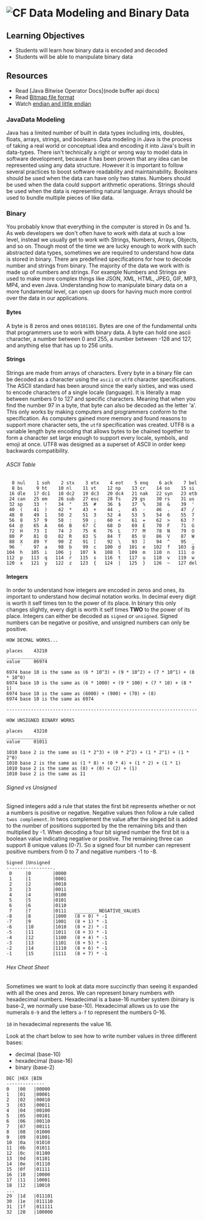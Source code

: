# ![CF](http://i.imgur.com/7v5ASc8.png) Data Modeling and Binary Data

## Learning Objectives
* Students will learn how binary data is encoded and decoded
* Students will be able to manipulate binary data

## Resources
* Read [Java Bitwise Operator Docs](node buffer api docs)
* Read [Bitmap file format](https://en.wikipedia.org/wiki/BMP_file_format)
* Watch [endian and little endian](https://www.youtube.com/watch?v=B50mNoVw21k)

### JavaData Modeling
Java has a limited number of built in data types including ints, doubles, floats,
arrays, strings, and booleans. Data modeling in Java is the
process of taking a real world or conceptual idea and encoding it into
Java's built in data-types. There isn't technically a right or wrong way to
model data in software development, because it has been proven that any idea can
be represented using any data structure. However it is important to follow
several practices to boost software readability and maintainability. Booleans
should be used when the data can have only two states. Numbers should be used
when the data could support arithmetic operations. Strings should be used when
the data is representing natural language. Arrays should be used to bundle
multiple pieces of like data.

### Binary
You probably know that everything in the computer is stored in 0s and 1s. As web
developers we don't often have to work with data at such a low level, instead we
usually get to work with Strings, Numbers, Arrays, Objects, and so on. Though
most of the time we are lucky enough to work with such abstracted data types,
sometimes we are required to understand how data is stored in binary. There are
predefined specifications for how to decode number and strings from binary. The
majority of the data we work with is made up of numbers and strings. For example
Numbers and Strings are used to make more complex things like JSON, XML, HTML,
JPEG, GIF, MP3, MP4, and even Java. Understanding how to manipulate binary
data on a more fundamental level, can open up doors for having much more control
over the data in our applications.

#### Bytes
A byte is 8 zeros and ones `00101101`. Bytes are one of the fundamental units
that programmers use to work with binary data. A byte can hold one ascii
character, a number between 0 and 255, a number between -128 and 127, and
anything else that has up to 256 units.

#### Strings
Strings are made from arrays of characters. Every byte in a binary file can be
decoded as a character using the `ascii` or `utf8` character specifications. The
ASCII standard has been around since the early sixties, and was used to encode
characters of a single locale (language). It is literally a map between numbers
0 to 127 and specific characters. Meaning that when you find the number 97 in a
byte, that byte can also be decoded as the letter 'a'. This only works by making
computers and programmers conform to the specification. As computers gained more
memory and found reasons to support more character sets, the `utf8`
specification was created. UTF8 is a variable length byte encoding that allows
bytes to be chained together to form a  character set large enough to support
every locale, symbols, and emoji at once. UTF8 was designed as a superset of
ASCII in order keep backwards compatibility.  

###### ASCII Table
```
  0 nul    1 soh    2 stx    3 etx    4 eot    5 enq    6 ack    7 bel
  8 bs     9 ht    10 nl    11 vt    12 np    13 cr    14 so    15 si
 16 dle   17 dc1   18 dc2   19 dc3   20 dc4   21 nak   22 syn   23 etb
 24 can   25 em    26 sub   27 esc   28 fs    29 gs    30 rs    31 us
 32 sp    33  !    34  "    35  #    36  $    37  %    38  &    39  '
 40  (    41  )    42  *    43  +    44  ,    45  -    46  .    47  /
 48  0    49  1    50  2    51  3    52  4    53  5    54  6    55  7
 56  8    57  9    58  :    59  ;    60  <    61  =    62  >    63  ?
 64  @    65  A    66  B    67  C    68  D    69  E    70  F    71  G
 72  H    73  I    74  J    75  K    76  L    77  M    78  N    79  O
 80  P    81  Q    82  R    83  S    84  T    85  U    86  V    87  W
 88  X    89  Y    90  Z    91  [    92  \    93  ]    94  ^    95  _
 96  `    97  a    98  b    99  c   100  d   101  e   102  f   103  g
104  h   105  i   106  j   107  k   108  l   109  m   110  n   111  o
112  p   113  q   114  r   115  s   116  t   117  u   118  v   119  w
120  x   121  y   122  z   123  {   124  |   125  }   126  ~   127 del
```

#### Integers
In order to understand how integers are encoded in zeros and ones, its important
to understand how decimal notation works. In decimal every digit is worth it
self times ten to the power of its place. In binary this only changes slightly,
every digit is worth it self times **TWO** to the power of its place. Integers
can either be decoded as `signed` or `unsigned`. Signed numbers can be negative
or positive, and unsigned numbers can only be positive.

```
HOW DECMAL WORKS...

places    43210
_______________
value     06974

6974 base 10 is the same as (6 * 10^3) + (9 * 10^2) + (7 * 10^1) + (8 * 10^0)
6974 base 10 is the same as (6 * 1000) + (9 * 100) + (7 * 10) + (8 * 1)
6974 base 10 is the same as (6000) + (900) + (70) + (8)
6974 base 10 is the same as 6974

----------------------------------------------------------------------

HOW UNSIGNED BINARY WORKS

places    43210
_______________
value     01011

1010 base 2 is the same as (1 * 2^3) + (0 * 2^2) + (1 * 2^1) + (1 * 2^0)
1010 base 2 is the same as (1 * 8) + (0 * 4) + (1 * 2) + (1 * 1)
1010 base 2 is the same as (8) + (0) + (2) + (1)
1010 base 2 is the same as 11
```

###### Signed vs Unsigned
Signed integers add a rule that states the first bit represents whether or not a
numbers is positive or negative. Negative values then follow a rule called `twos
complement`. In twos complement the value after the singed bit is added to the
number of positions supported by the the remaining bits and then multiplied by
-1. When decoding a four bit signed number the first bit is a boolean value
indicating negative or positive. The remaining three can support 8 unique values
(0-7). So a signed four bit number can represent positive numbers from 0 to 7 and
negative numbers -1 to -8.

```
Signed |Unsigned
-----------------.
 0     |0        |0000
 1     |1        |0001   
 2     |2        |0010   
 3     |3        |0011   
 4     |4        |0100   
 5     |5        |0101   
 6     |6        |0110   
 7     |7        |0111   _________NEGATIVE_VALUES
-8     |8        |1000   (8 + 0) * -1
-7     |9        |1001   (8 + 1) * -1
-6     |10       |1010   (8 + 2) * -1
-5     |11       |1011   (8 + 3) * -1
-4     |12       |1100   (8 + 4) * -1
-3     |13       |1101   (8 + 5) * -1
-2     |14       |1110   (8 + 6) * -1
-1     |15       |1111   (8 + 7) * -1
```

###### Hex Cheat Sheet
Sometimes we want to look at data more succinctly than seeing it expanded with
all the ones and zeros. We can represent binary numbers with hexadecimal
numbers. Hexadecimal is a base-16 number system (binary is base-2, we normally
use base-10). Hexadecimal allows us to use the numerals `0-9` and the letters
`a-f` to represent the numbers 0-16.

`10` in hexadecimal represents the value 16.

Look at the chart below to see how to write number values in three different
bases:

* decimal (base-10)
* hexadecimal (base-16)
* binary (base-2)

``` text
DEC |HEX |BIN
--------------
0   |00   |00000
1   |01   |00001   
2   |02   |00010   
3   |03   |00011   
4   |04   |00100   
5   |05   |00101   
6   |06   |00110   
7   |07   |00111   
8   |08   |01000   
9   |09   |01001   
10  |0a   |01010   
11  |0b   |01011   
12  |0c   |01100   
13  |0d   |01101   
14  |0e   |01110   
15  |0f   |01111   
16  |10   |10000
17  |11   |10001
18  |12   |10010
...
29  |1d   |011101
30  |1e   |011110
31  |1f   |011111
32  |20   |100000
```
